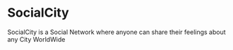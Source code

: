 SocialCity
==========

SocialCity is a Social Network where anyone can share their feelings about any City WorldWide
